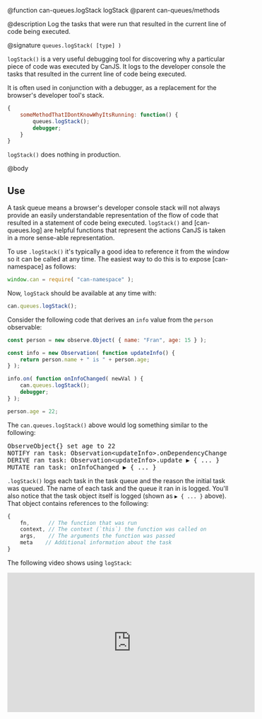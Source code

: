 @function can-queues.logStack logStack
@parent can-queues/methods

@description Log the tasks that were run that resulted in the current line of code
being executed.

@signature `queues.logStack( [type] )`

`logStack()` is a very useful debugging tool for discovering why a particular piece of code
was executed by CanJS. It logs to the developer console the tasks that resulted in the current line of
code being executed.

It is often used in conjunction with a debugger, as a replacement for the browser's developer tool's stack.

```js
{
	someMethodThatIDontKnowWhyItsRunning: function() {
		queues.logStack();
		debugger;
	}
}
```

`logStack()` does nothing in production.

@body

## Use

A task queue means a browser's developer console stack will not
always provide an easily understandable representation of the flow of code that resulted in
a statement of code being executed.  `logStack()` and [can-queues.log] are helpful functions
that represent the actions CanJS is taken in a more sense-able representation.

To use `.logStack()` it's typically a good idea to reference it from the window so it can be called at
any time.  The easiest way to do this is to expose [can-namespace] as follows:

```js
window.can = require( "can-namespace" );
```

Now, `logStack` should be available at any time with:

```js
can.queues.logStack();
```

Consider the following code that derives an `info` value from the `person` observable:

```js
const person = new observe.Object( { name: "Fran", age: 15 } );

const info = new Observation( function updateInfo() {
	return person.name + " is " + person.age;
} );

info.on( function onInfoChanged( newVal ) {
	can.queues.logStack();
	debugger;
} );

person.age = 22;
```

The `can.queues.logStack()` above would log something similar to the following:

<pre>
ObserveObject{} set age to 22
NOTIFY ran task: Observation&lt;updateInfo&gt;.onDependencyChange &#x25B6; { ... }
DERIVE ran task: Observation&lt;updateInfo&gt;.update &#x25B6; { ... }
MUTATE ran task: onInfoChanged &#x25B6; { ... }
</pre>

`.logStack()` logs each task in the task queue and the reason the initial task was queued.  The name of
each task and the queue it ran in is logged.  You'll also notice that the task object itself
is logged (shown as <code>&#x25B6; { ... }</code> above).  That object contains references to the following:

```js
{
	fn,      // The function that was run
	context, // The context (`this`) the function was called on
	args,    // The arguments the function was passed
	meta    // Additional information about the task
}
```


The following video shows using `logStack`:

<iframe width="560" height="315" src="https://www.youtube.com/embed/L0hR5ic_FvE" frameborder="0" gesture="media" allow="encrypted-media" allowfullscreen></iframe>
